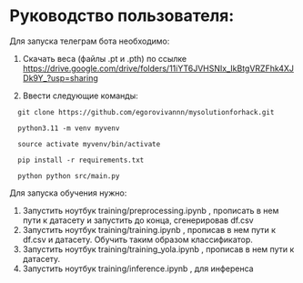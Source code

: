 # Руководство пользователя:

Для запуска телеграм бота необходимо:

1) Скачать веса (файлы .pt и .pth) по ссылке https://drive.google.com/drive/folders/11iYT6JVHSNIx_IkBtgVRZFhk4XJDk9Y_?usp=sharing

2) Ввести следующие команды:
```
  git clone https://github.com/egorovivannn/mysolutionforhack.git
  
  python3.11 -m venv myvenv
  
  source activate myvenv/bin/activate
  
  pip install -r requirements.txt
  
  python python src/main.py

```


Для запуска обучения нужно:
1) Запустить ноутбук training/preprocessing.ipynb , прописать в нем пути к датасету и запустить до конца, сгенерировав df.csv
2) Запустить ноутбук training/training.ipynb , прописав в нем пути к df.csv и датасету. Обучить таким образом классификатор.
3) Запустить ноутбук training/training_yola.ipynb , прописав в нем пути к датасету.
4) Запустить ноутбук training/inference.ipynb , для инференса